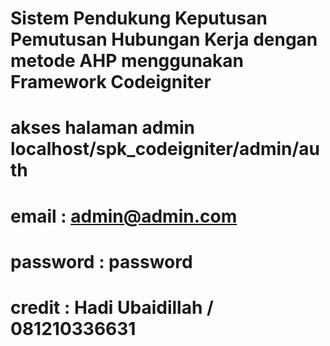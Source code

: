 # Sistem Pendukung Keputusan Pemutusan Hubungan Kerja dengan metode AHP menggunakan Framework Codeigniter
# akses halaman admin localhost/spk_codeigniter/admin/auth
# email : admin@admin.com
# password : password
# credit : Hadi Ubaidillah / 081210336631

<!--
git init && git remote add origin https://github.com/ubaycreative/spk-phk.git
git add * && git commit -m "SPK-PHK" && git push -u origin master && ssh -p 65002 u577519362@153.92.6.22 && cd public_html/spk-phk/ && git pull && exit
-->
